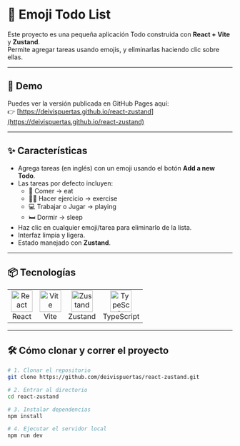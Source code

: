 # 📝 Emoji Todo List

Este proyecto es una pequeña aplicación Todo construida con **React + Vite** y **Zustand**.  
Permite agregar tareas usando emojis, y eliminarlas haciendo clic sobre ellas.

---

## 🚀 Demo

Puedes ver la versión publicada en GitHub Pages aquí:  
👉 [https://deivispuertas.github.io/react-zustand](https://deivispuertas.github.io/react-zustand)

---

## ✨ Características

- Agrega tareas (en inglés) con un emoji usando el botón **Add a new Todo**.
- Las tareas por defecto incluyen:
  - 🍔 Comer → eat  
  - 🏋️‍♂️ Hacer ejercicio → exercise  
  - 💻 Trabajar o Jugar → playing  
  - 🛏 Dormir → sleep  
- Haz clic en cualquier emoji/tarea para eliminarlo de la lista.
- Interfaz limpia y ligera.
- Estado manejado con **Zustand**.

---

## 📦 Tecnologías

<table>
  <tr>
    <td align="center">
      <img src="https://cdn.worldvectorlogo.com/logos/react-2.svg" alt="React" width="48" height="48" />
      <br/>React
    </td>
    <td align="center">
      <img src="https://vitejs.dev/logo.svg" alt="Vite" width="48" height="48" />
      <br/>Vite
    </td>
    <td align="center">
      <img src="https://user-images.githubusercontent.com/958486/218346783-72be5ae3-b953-4dd7-b239-788a882fdad6.svg" alt="Zustand" width="48" height="48" />
      <br/>Zustand
    </td>
    <td align="center">
      <img src="https://cdn.worldvectorlogo.com/logos/typescript.svg" alt="TypeScript" width="48" height="48" />
      <br/>TypeScript
    </td>
  </tr>
</table>

---

## 🛠️ Cómo clonar y correr el proyecto

```bash
# 1. Clonar el repositorio
git clone https://github.com/deivispuertas/react-zustand.git

# 2. Entrar al directorio
cd react-zustand

# 3. Instalar dependencias
npm install

# 4. Ejecutar el servidor local
npm run dev
